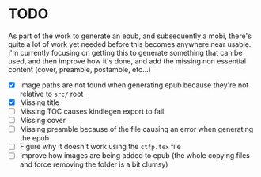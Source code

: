 # TODO

As part of the work to generate an epub, and subsequently a mobi, there's
quite a lot of work yet needed before this becomes anywhere near usable.
I'm currently focusing on getting this to generate something that can be used,
and then improve how it's done, and add the missing non essential content
(cover, preamble, postamble, etc...)

- [x] Image paths are not found when generating epub because they're not relative to `src/` root
- [X] Missing title
- [ ] Missing TOC causes kindlegen export to fail
- [ ] Missing cover
- [ ] Missing preamble because of the file causing an error when generating the epub
- [ ] Figure why it doesn't work using the `ctfp.tex` file
- [ ] Improve how images are being added to epub (the whole copying files and force removing the folder is a bit clumsy)
